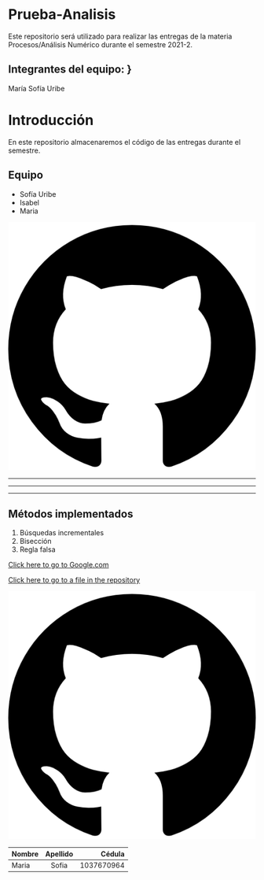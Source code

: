 # Prueba-Analisis

Este repositorio será utilizado para realizar las entregas de la materia Procesos/Análisis Numérico durante el semestre 2021-2. 

## Integrantes del equipo: }

María Sofía Uribe


# Introducción

En este repositorio almacenaremos el código de las entregas durante el semestre. 

<h2> Equipo </h2>

<ul> 
  <li>Sofía Uribe</li>
  <li>Isabel</li>
  <li>Maria</li>
</ul>

![alt text](https://github.com/msuribec/Prueba-Analisis/blob/main/imgs/icon.png "Logo of team")


---

***

___

<h2> Métodos implementados </h2>


<ol> 
  <li>Búsquedas incrementales</li>
  <li>Bisección</li>
  <li>Regla falsa</li>
</ol>


[Click here to go to Google.com](https://www.google.com "Google's Homepage")


[Click here to go to a file in the repository](../main/imgs/icon.png "Go to icon.png file")



[![DESCRIPCIÓN DE FOTO](https://github.com/msuribec/Prueba-Analisis/blob/main/imgs/icon.png)](htpp://www.youtube.com)


| Nombre     | Apellido    |   Cédula     |
| ---------- | :---------: |   ---------: |
| Maria      | Sofia       | 1037670964   |











